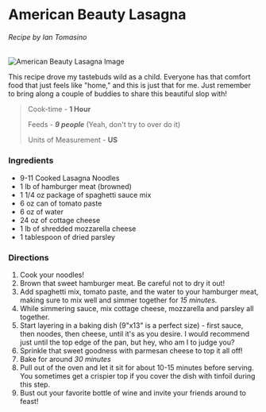 # American Beauty Lasagna
###### Recipe by Ian Tomasino
![American Beauty Lasagna Image](https://static01.nyt.com/images/2015/10/15/dining/15RECIPE20DIN/15RECIPE20DIN-articleLarge.jpg)

This recipe drove my tastebuds wild as a child. Everyone has that comfort food that just feels like "home," and this is just that for me. Just remember to bring along a couple of buddies to share this beautiful slop with!


>Cook-time - **1 Hour**
>
>Feeds - **<em>9 people</em>** (Yeah, don't try to over do it)
>
>Units of Measurement - **US**

### Ingredients
* 9-11 Cooked Lasagna Noodles
* 1 lb of hamburger meat (browned)
* 1 1/4 oz package of spaghetti sauce mix
* 6 oz can of tomato paste
* 6 oz of water
* 24 oz of cottage cheese
* 1 lb of shredded mozzarella cheese
* 1 tablespoon of dried parsley


### Directions
1. Cook your noodles!
2. Brown that sweet hamburger meat. Be careful not to dry it out!
3. Add spaghetti mix, tomato paste, and the water to your hamburger meat, making sure to mix well and simmer together for <em>15 minutes</em>.
4. While simmering sauce, mix cottage cheese, mozzarella and parsley all together.
5. Start layering in a baking dish (9"x13" is a perfect size) - first sauce, then noodes, then cheese, until it's as you desire. I would recommend just until the top edge of the pan, but hey, who am I to judge you?
6. Sprinkle that sweet goodness with parmesan cheese to top it all off!
7. Bake for around <em>30 minutes</em>
8. Pull out of the oven and let it sit for about 10-15 minutes before serving. You sometimes get a crispier top if you cover the dish with tinfoil during this step.
9. Bust out your favorite bottle of wine and invite your friends around to feast!
